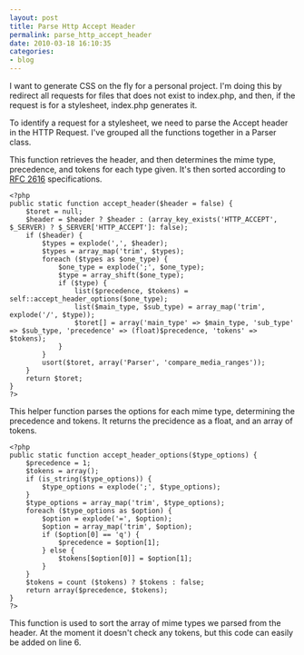 ```yaml
---
layout: post
title: Parse Http Accept Header
permalink: parse_http_accept_header
date: 2010-03-18 16:10:35
categories:
- blog
---
```


I want to generate CSS on the fly for a personal project. I'm doing this by redirect all requests for files that does not exist to index.php, and then, if the request is for a stylesheet, index.php generates it.<!--break-->

To identify a request for a stylesheet, we need to parse the Accept header in the HTTP Request. I've grouped all the functions together in a Parser class.

This function retrieves the header, and then determines the mime type, precedence, and tokens for each type given. It's then sorted according to [RFC 2616][1] specifications.

    <?php
    public static function accept_header($header = false) {
        $toret = null;
        $header = $header ? $header : (array_key_exists('HTTP_ACCEPT', $_SERVER) ? $_SERVER['HTTP_ACCEPT']: false);
        if ($header) {
            $types = explode(',', $header);
            $types = array_map('trim', $types);
            foreach ($types as $one_type) {
                $one_type = explode(';', $one_type);
                $type = array_shift($one_type);
                if ($type) {
                    list($precedence, $tokens) = self::accept_header_options($one_type);
                    list($main_type, $sub_type) = array_map('trim', explode('/', $type));
                    $toret[] = array('main_type' => $main_type, 'sub_type' => $sub_type, 'precedence' => (float)$precedence, 'tokens' => $tokens);
                }
            }
            usort($toret, array('Parser', 'compare_media_ranges'));
        }
        return $toret;
    }
    ?>

This helper function parses the options for each mime type, determining the precedence and tokens. It returns the precidence as a float, and an array of tokens.

    <?php
    public static function accept_header_options($type_options) {
        $precedence = 1;
        $tokens = array();
        if (is_string($type_options)) {
            $type_options = explode(';', $type_options);
        }
        $type_options = array_map('trim', $type_options);
        foreach ($type_options as $option) {
            $option = explode('=', $option);
            $option = array_map('trim', $option);
            if ($option[0] == 'q') {
                $precedence = $option[1];
            } else {
                $tokens[$option[0]] = $option[1];
            }
        }
        $tokens = count ($tokens) ? $tokens : false;
        return array($precedence, $tokens);
    }
    ?>

This function is used to sort the array of mime types we parsed from the header. At the moment it doesn't check any tokens, but this code can easily be added on line 6.
<?php
private static function compare_media_ranges($one, $two) {
    if ($one['main_type'] != '*' && $two['main_type'] != '*') {
        if ($one['sub_type'] != '*' && $two['sub_type'] != '*') {
            if ($one['precedence'] == $two['precedence']) {
                if (count ($one['tokens']) == count ($two['tokens'])) {
                    return 0;
                } else if (count ($one['tokens']) < count ($two['tokens'])) {
                    return 1;
                } else {
                    return -1;
                }
            } else if ($one['precedence'] < $two['precedence']) {
                return 1;
            } else {
                return -1;
            }
        } else if ($one['sub_type'] == '*') {
            return 1;
        } else {
            return -1;
        }
    } else if ($one['main_type'] == '*') {
        return 1;
    } else {
        return -1;
    }
}
?>


  [1]: http://www.w3.org/Protocols/rfc2616/rfc2616-sec14.html
